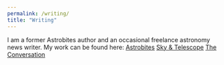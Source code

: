 ```yaml
---
permalink: /writing/
title: "Writing"
---
```


I am a former Astrobites author and an occasional freelance astronomy news writer.
My work can be found here:
<a href="https://astrobites.org/author/mhuston/">Astrobites</a>
<a href="https://skyandtelescope.org/author/macy-huston/">Sky & Telescope</a>
<a href="https://theconversation.com/profiles/macy-huston-1384597/articles">The Conversation</a>
